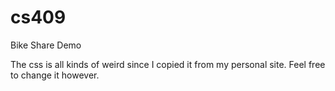 cs409
=====

Bike Share Demo

The css is all kinds of weird since I copied it from my personal site. Feel free to change it however.
